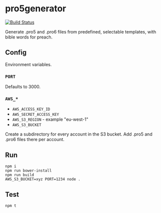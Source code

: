 # pro5generator

[![Build Status](https://travis-ci.org/Znarkus/pro5generator.svg?branch=master)](https://travis-ci.org/Znarkus/pro5generator)

Generate .pro5 and .pro6 files from predefined, selectable templates,
with bible words for preach.

## Config
Environment variables.

### `PORT`
Defaults to 3000.

### `AWS_*`
- `AWS_ACCESS_KEY_ID`
- `AWS_SECRET_ACCESS_KEY`
- `AWS_S3_REGION` - example "eu-west-1"
- `AWS_S3_BUCKET`

Create a subdirectory for every account in the S3 bucket.
Add .pro5 and .pro6 files there per account.

## Run

```
npm i
npm run bower-install
npm run build
AWS_S3_BUCKET=xyz PORT=1234 node .
```


## Test

```
npm t
```
